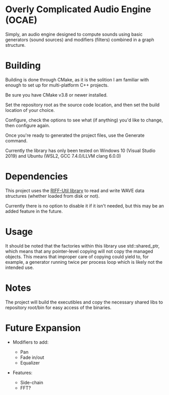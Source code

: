 # Overly Complicated Audio Engine (OCAE)

Simply, an audio engine designed to compute sounds using basic generators (sound sources) and modifiers (filters) combined in a graph structure.

# Building

Building is done through CMake, as it is the solition I am familiar with enough to set up for multi-platform C++ projects.

Be sure you have CMake v3.8 or newer installed.

Set the repository root as the source code location, and then set the build
location of your choice.

Configure, check the options to see what (if anything) you'd like to change, then configure again.

Once you're ready to generated the project files, use the Generate command.

Currently the library has only been tested on Windows 10 (Visual Studio 2019) and Ubuntu (WSL2, GCC 7.4.0/LLVM clang 6.0.0)

# Dependencies

This project uses the [RIFF-Util library](https://gitlab.com/ChylerDev/RIFF-Util) to read and write WAVE data structures (whether loaded from disk or not).

Currently there is no option to disable it if it isn't needed, but this may be an added feature in the future.

# Usage

It should be noted that the factories within this library use std::shared_ptr, which means that any pointer-level copying will not copy the managed objects. This means that improper care of copying could yield to, for example, a generator running twice
per process loop which is likely not the intended use.

# Notes

The project will build the executibles and copy the necessary shared libs to repository root/bin for easy access of the binaries.

# Future Expansion

* Modifiers to add:
	* Pan
	* Fade in/out
	* Equalizer


* Features:
	* Side-chain
	* FFT?
